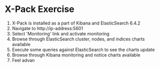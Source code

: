 # X-Pack Exercise #

1. X-Pack is installed as a part of Kibana and ElasticSearch 6.4.2
1. Navigate to http://ip-address:5601
1. Select 'Monitoring' link and activate monitoring
1. Browse through ElasticSearch cluster, nodes, and indices charts available
1. Execute some queries against ElasticSearch to see the charts update
1. Browse through Kibana monitoring and notice charts available
1. Feel advan
